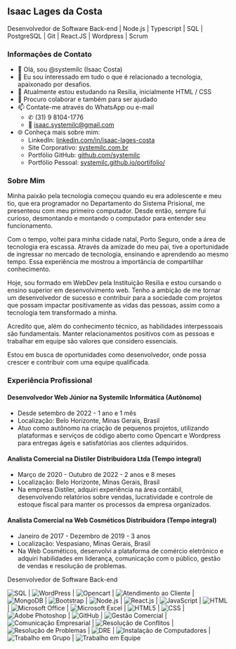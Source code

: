 ## Isaac Lages da Costa
Desenvolvedor de Software Back-end | Node.js | Typescript | SQL | PostgreSQL | Git | React.JS | Wordpress | Scrum

### Informações de Contato
- 👋 Olá, sou @systemilc (Isaac Costa)
- 👀 Eu sou interessado em tudo o que é relacionado a tecnologia, apaixonado por desafios.
- 🌱 Atualmente estou estudando na Resilia, inicialmente HTML / CSS
- 💞️ Procuro colaborar e também para ser ajudado
- 📫 Contate-me através do WhatsApp ou e-mail
  - ✆ (31) 9 8104-1776
  - 📧 isaac.systemilc@gmail.com
- 🌐 Conheça mais sobre mim:
  - LinkedIn: [linkedin.com/in/isaac-lages-costa](https://www.linkedin.com/in/isaac-lages-costa)
  - Site Corporativo: [systemilc.com.br](https://systemilc.com.br)
  - Portfólio GitHub: [github.com/systemilc](https://github.com/systemilc)
  - Portfólio Pessoal: [systemilc.github.io/portifolio/](https://systemilc.github.io/portifolio/) 

### Sobre Mim
Minha paixão pela tecnologia começou quando eu era adolescente e meu tio, que era programador no Departamento do Sistema Prisional, me presenteou com meu primeiro computador. Desde então, sempre fui curioso, desmontando e montando o computador para entender seu funcionamento.

Com o tempo, voltei para minha cidade natal, Porto Seguro, onde a área de tecnologia era escassa. Através da amizade do meu pai, tive a oportunidade de ingressar no mercado de tecnologia, ensinando e aprendendo ao mesmo tempo. Essa experiência me mostrou a importância de compartilhar conhecimento.

Hoje, sou formado em WebDev pela Instituição Resilia e estou cursando o ensino superior em desenvolvimento web. Tenho a ambição de me tornar um desenvolvedor de sucesso e contribuir para a sociedade com projetos que possam impactar positivamente as vidas das pessoas, assim como a tecnologia tem transformado a minha.

Acredito que, além do conhecimento técnico, as habilidades interpessoais são fundamentais. Manter relacionamentos positivos com as pessoas e trabalhar em equipe são valores que considero essenciais.

Estou em busca de oportunidades como desenvolvedor, onde possa crescer e contribuir com uma equipe qualificada.

### Experiência Profissional

#### Desenvolvedor Web Júnior na Systemilc Informática (Autônomo)
- Desde setembro de 2022 - 1 ano e 1 mês
- Localização: Belo Horizonte, Minas Gerais, Brasil
- Atuo como autônomo na criação de pequenos projetos, utilizando plataformas e serviços de código aberto como Opencart e Wordpress para entregas ágeis e satisfatórias aos clientes adquiridos.

#### Analista Comercial na Distiler Distribuidora Ltda (Tempo integral)
- Março de 2020 - Outubro de 2022 - 2 anos e 8 meses
- Localização: Belo Horizonte, Minas Gerais, Brasil
- Na empresa Distiler, adquiri experiência na área contábil, desenvolvendo relatórios sobre vendas, lucratividade e controle de estoque fiscal para manter os processos da empresa organizados.

#### Analista Comercial na Web Cosméticos Distribuidora (Tempo integral)
- Janeiro de 2017 - Dezembro de 2019 - 3 anos
- Localização: Vespasiano, Minas Gerais, Brasil
- Na Web Cosméticos, desenvolvi a plataforma de comércio eletrônico e adquiri habilidades em liderança, comunicação com o público, gestão de vendas e resolução de problemas.

Desenvolvedor de Software Back-end

![SQL](https://img.shields.io/badge/SQL-CC2927?logo=mysql&logoColor=white) | 
![WordPress](https://img.shields.io/badge/WordPress-21759B?logo=wordpress&logoColor=white) | 
![Opencart](https://img.shields.io/badge/OpenCart-FF6600?logo=opencart&logoColor=white) | 
![Atendimento ao Cliente](https://img.shields.io/badge/Atendimento%20ao%20Cliente-00A3E0?logo=customer-service&logoColor=white) | 
![MongoDB](https://img.shields.io/badge/MongoDB-47A248?logo=mongodb&logoColor=white) | 
![Bootstrap](https://img.shields.io/badge/Bootstrap-563D7C?logo=bootstrap&logoColor=white) | 
![Node.js](https://img.shields.io/badge/Node.js-339933?logo=node.js&logoColor=white) | 
![React.js](https://img.shields.io/badge/React-61DAFB?logo=react&logoColor=white) | 
![JavaScript](https://img.shields.io/badge/JavaScript-F7DF1E?logo=javascript&logoColor=black) | 
![HTML](https://img.shields.io/badge/HTML-E34F26?logo=html5&logoColor=white) | 
![Microsoft Office](https://img.shields.io/badge/Microsoft%20Office-D83B01?logo=microsoft-office&logoColor=white) | 
![Microsoft Excel](https://img.shields.io/badge/Microsoft%20Excel-217346?logo=microsoft-excel&logoColor=white) | 
![HTML5](https://img.shields.io/badge/HTML5-E34F26?logo=html5&logoColor=white) | 
![CSS](https://img.shields.io/badge/CSS-1572B6?logo=css3&logoColor=white) | 
![Adobe Photoshop](https://img.shields.io/badge/Adobe%20Photoshop-31A8FF?logo=adobe-photoshop&logoColor=white) | 
![GitHub](https://img.shields.io/badge/GitHub-181717?logo=github&logoColor=white) | 
![Gestão Comercial](https://img.shields.io/badge/Gest%C3%A3o%20Comercial-00BFFF?logo=management&logoColor=white) | 
![Comunicação Empresarial](https://img.shields.io/badge/Comunica%C3%A7%C3%A3o%20Empresarial-008B8B?logo=communication&logoColor=white) | 
![Resolução de Conflitos](https://img.shields.io/badge/Resolu%C3%A7%C3%A3o%20de%20Conflitos-FF4500?logo=conflict-resolution&logoColor=white) | 
![Resolução de Problemas](https://img.shields.io/badge/Resolu%C3%A7%C3%A3o%20de%20Problemas-FFD700?logo=problem-solving&logoColor=black) | 
![DRE](https://img.shields.io/badge/DRE-008000?logo=dre&logoColor=white) | 
![Instalação de Computadores](https://img.shields.io/badge/Instala%C3%A7%C3%A3o%20de%20Computadores-006400?logo=computer-installation&logoColor=white) | 
![Trabalho em Grupo](https://img.shields.io/badge/Trabalho%20em%20Grupo-FF69B4?logo=group-work&logoColor=white) | 
![Trabalho em Equipe](https://img.shields.io/badge/Trabalho%20em%20Equipe-87CEEB?logo=teamwork&logoColor=white)

